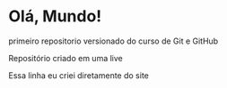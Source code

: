 # Olá, Mundo!
 primeiro repositorio versionado do curso de Git e GitHub

 Repositório criado em uma live

 Essa linha eu criei diretamente do site
